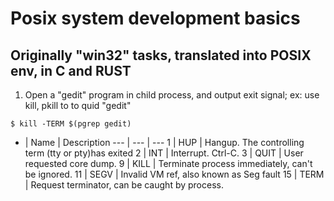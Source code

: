 # Posix system development basics

## Originally "win32" tasks, translated into POSIX env, in C and RUST

1. Open a "gedit" program in child process, and output exit signal; ex: use kill, pkill to to quid "gedit"
```console
$ kill -TERM $(pgrep gedit)
```

- | Name | Description
--- | --- | ---
1 | HUP  | Hangup. The controlling term (tty or pty)has exited
2 | INT  | Interrupt. Ctrl-C.
3 | QUIT | User requested core dump.
9 | KILL | Terminate process immediately, can't be ignored.
11 | SEGV | Invalid VM ref, also known as Seg fault
15 | TERM | Request terminator, can be caught by process.